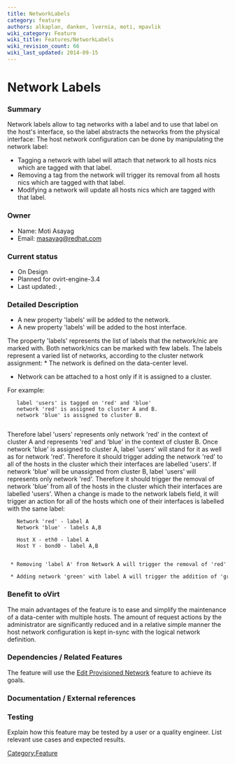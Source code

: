 ```yaml
---
title: NetworkLabels
category: feature
authors: alkaplan, danken, lvernia, moti, mpavlik
wiki_category: Feature
wiki_title: Features/NetworkLabels
wiki_revision_count: 66
wiki_last_updated: 2014-09-15
---
```


# Network Labels

### Summary

Network labels allow to tag networks with a label and to use that label on the host's interface, so the label abstracts the networks from the physical interface:
The host network configuration can be done by manipulating the network label:

*   Tagging a network with label will attach that network to all hosts nics which are tagged with that label.
*   Removing a tag from the network will trigger its removal from all hosts nics which are tagged with that label.
*   Modifying a network will update all hosts nics which are tagged with that label.

### Owner

*   Name: Moti Asayag
*   Email: <masayag@redhat.com>

### Current status

*   On Design
*   Planned for ovirt-engine-3.4
*   Last updated: ,

### Detailed Description

*   A new property 'labels' will be added to the network.
*   A new property 'labels' will be added to the host interface.

The property 'labels' represents the list of labels that the network/nic are marked with.
Both network/nics can be marked with few labels.
 The labels represent a varied list of networks, according to the cluster network assignment:
\* The network is defined on the data-center level.

*   Network can be attached to a host only if it is assigned to a cluster.

For example:

       label 'users' is tagged on 'red' and 'blue'
       network 'red' is assigned to cluster A and B. 
       network 'blue' is assigned to cluster B.
       

Therefore label 'users' represents only network 'red' in the context of cluster A and represents 'red' and 'blue' in the context of cluster B.
Once network 'blue' is assigned to cluster A, label 'users' will stand for it as well as for network 'red'. Therefore it should trigger adding the network 'red' to all of the hosts in the cluster which their interfaces are labelled 'users'.
If network 'blue' will be unassigned from cluster B, label 'users' will represents only network 'red'. Therefore it should trigger the removal of network 'blue' from all of the hosts in the cluster which their interfaces are labelled 'users'.
 When a change is made to the network labels field, it will trigger an action for all of the hosts which one of their interfaces is labelled with the same label:

       Network 'red' - label A
       Network 'blue' - labels A,B
       
       Host X - eth0 - label A
       Host Y - bond0 - label A,B
       
       * Removing 'label A' from Network A will trigger the removal of 'red' from eth0 (Host X) and from bond0 (Host Y)
       * Adding network 'green' with label A will trigger the addition of 'green' to eth0 (Host X) and to bond0 (Host Y)

### Benefit to oVirt

The main advantages of the feature is to ease and simplify the maintenance of a data-center with multiple hosts.
The amount of request actions by the administrator are significantly reduced and in a relative simple manner the host network configuration is kept in-sync with the logical network definition.

### Dependencies / Related Features

The feature will use the [Edit Provisioned Network](Features/EditProvisionedNetwork) feature to achieve its goals.

### Documentation / External references

### Testing

Explain how this feature may be tested by a user or a quality engineer. List relevant use cases and expected results.

<Category:Feature>
